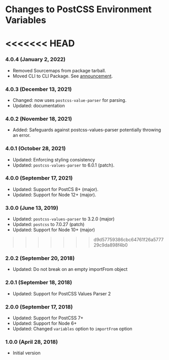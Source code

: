 # Changes to PostCSS Environment Variables

<<<<<<< HEAD
=======
### 4.0.4 (January 2, 2022)

- Removed Sourcemaps from package tarball.
- Moved CLI to CLI Package. See [announcement](https://github.com/csstools/postcss-plugins/discussions/121).

### 4.0.3 (December 13, 2021)

- Changed: now uses `postcss-value-parser` for parsing.
- Updated: documentation

### 4.0.2 (November 18, 2021)

- Added: Safeguards against postcss-values-parser potentially throwing an error.

### 4.0.1 (October 28, 2021)

- Updated: Enforcing styling consistency
- Updated: `postcss-values-parser` to 6.0.1 (patch).

### 4.0.0 (September 17, 2021)

- Updated: Support for PostCS 8+ (major).
- Updated: Support for Node 12+ (major).

### 3.0.0 (June 13, 2019)

- Updated: `postcss-values-parser` to 3.2.0 (major)
- Updated: `postcss` to 7.0.27 (patch)
- Updated: Support for Node 10+ (major)

>>>>>>> d9d57759386cbc64761f26a577729c9da898f4b0
### 2.0.2 (September 20, 2018)

- Updated: Do not break on an empty importFrom object

### 2.0.1 (September 18, 2018)

- Updated: Support for PostCSS Values Parser 2

### 2.0.0 (September 17, 2018)

- Updated: Support for PostCSS 7+
- Updated: Support for Node 6+
- Updated: Changed `variables` option to `importFrom` option

### 1.0.0 (April 28, 2018)

- Initial version
